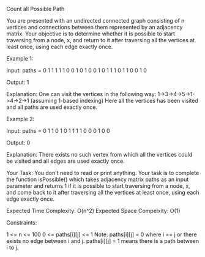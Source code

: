 Count all Possible Path

You are presented with an undirected connected graph consisting of n vertices and connections between them represented by an adjacency matrix. Your objective is to determine whether it is possible to start traversing from a node, x, and return to it after traversing all the vertices at least once, using each edge exactly once.

Example 1:

Input: 
paths = 0 1 1 1 1
        1 0 0 1 0
        1 0 0 1 0
        1 1 1 0 1
        1 0 0 1 0

Output: 1

Explanation: 
One can visit the vertices in the following way:
1->3->4->5->1->4->2->1 (assuming 1-based indexing)
Here all the vertices has been visited and all
paths are used exactly once.


Example 2:

Input: 
paths = 0 1 1 0
        1 0 1 1
        1 1 0 0
        0 1 0 0

Output: 0

Explanation: 
There exists no such vertex from which all the 
vertices could be visited and all edges are used 
exactly once.


Your Task:
You don't need to read or print anything. Your task is to complete the function isPossible() which takes adjacency matrix paths as an input parameter and returns 1 if it is possible to start traversing from a node, x, and come back to it after traversing all the vertices at least once, using each edge exactly once.

 Expected Time Complexity: O(n^2)
Expected Space Compelxity: O(1)

Constraints:

1 <= n <= 100
0 <= paths[i][j] <= 1
Note: paths[i][j] = 0 where i == j or there exists no edge between i and j. paths[i][j] = 1 means there is a path between i to j.